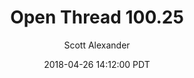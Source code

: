 ---
layout: podcast
title: "Open Thread 100.25"
author: Scott Alexander
description: https://slatestarcodex.com/2018/04/26/open-thread-100-25-2/
date: 2018-04-26 14:12:00 PDT
length: 76230
duration: 19
guid: open-thread-100-25-2
---